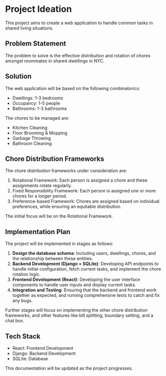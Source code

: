 # Project Ideation

This project aims to create a web application to handle common tasks in shared living situations. 

## Problem Statement

The problem to solve is the effective distribution and rotation of chores amongst roommates in shared dwellings in NYC. 

## Solution

The web application will be based on the following combinatorics:

- Dwellings: 1-3 bedrooms
- Occupancy: 1-5 people
- Bathrooms: 1-3 bathrooms

The chores to be managed are:

- Kitchen Cleaning
- Floor Brooming & Mopping
- Garbage Throwing
- Bathroom Cleaning

## Chore Distribution Frameworks

The chore distribution frameworks under consideration are:

1. Rotational Framework: Each person is assigned a chore and these assignments rotate regularly.
2. Fixed Responsibility Framework: Each person is assigned one or more chores for a longer period.
3. Preference-based Framework: Chores are assigned based on individual preferences, while ensuring an equitable distribution.

The initial focus will be on the Rotational Framework.

## Implementation Plan

The project will be implemented in stages as follows:

1. **Design the database schema**: Including users, dwellings, chores, and the relationship between these entities.
2. **Backend Development (Django + SQLite)**: Developing API endpoints to handle initial configuration, fetch current tasks, and implement the chore rotation logic.
3. **Frontend Development (React)**: Developing the user interface components to handle user inputs and display current tasks.
4. **Integration and Testing**: Ensuring that the backend and frontend work together as expected, and running comprehensive tests to catch and fix any bugs.

Further stages will focus on implementing the other chore distribution frameworks, and other features like bill splitting, boundary setting, and a chat box.

## Tech Stack

- React: Frontend Development
- Django: Backend Development
- SQLite: Database

This documentation will be updated as the project progresses.
